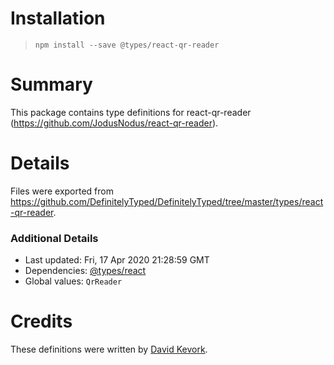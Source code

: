 # Installation
> `npm install --save @types/react-qr-reader`

# Summary
This package contains type definitions for react-qr-reader (https://github.com/JodusNodus/react-qr-reader).

# Details
Files were exported from https://github.com/DefinitelyTyped/DefinitelyTyped/tree/master/types/react-qr-reader.

### Additional Details
 * Last updated: Fri, 17 Apr 2020 21:28:59 GMT
 * Dependencies: [@types/react](https://npmjs.com/package/@types/react)
 * Global values: `QrReader`

# Credits
These definitions were written by [David Kevork](https://github.com/davidkevork).
